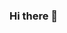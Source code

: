 ### Hi there 👋


<!-- 
<img align="left" alt="Nitiz's GitHub Stats" src="https://github-readme-stats.vercel.app/api?username=StarAtNyte&show_icons=true&hide_border=false&title_color=ff652f&icon_color=FFE400&bg_color=09131B&text_color=ffffff&border_color=0c1a25" />
-->

<!-- <p><img align="center" src="https://github-readme-stats.vercel.app/api/top-langs?username=StarAtNyte&show_icons=true&locale=en&layout=compact" alt="StarAtNyte" /></p>
-->
<!--
<p><img align="center" src="https://github-readme-streak-stats.herokuapp.com/?user=StarAtNyte&" alt="StarAtNyte" /></p>

